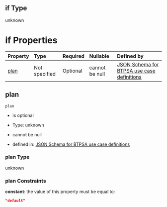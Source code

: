 ## if Type

unknown

# if Properties

| Property      | Type          | Required | Nullable       | Defined by                                                                                                                                                                                                                                  |
| :------------ | :------------ | :------- | :------------- | :------------------------------------------------------------------------------------------------------------------------------------------------------------------------------------------------------------------------------------------ |
| [plan](#plan) | Not specified | Optional | cannot be null | [JSON Schema for BTPSA use case definitions](btpsa-usecase-properties-services-items-allof-1-then-allof-58-then-allof-0-if-properties-plan.md "undefined#/properties/services/items/allOf/1/then/allOf/58/then/allOf/0/if/properties/plan") |

## plan



`plan`

*   is optional

*   Type: unknown

*   cannot be null

*   defined in: [JSON Schema for BTPSA use case definitions](btpsa-usecase-properties-services-items-allof-1-then-allof-58-then-allof-0-if-properties-plan.md "undefined#/properties/services/items/allOf/1/then/allOf/58/then/allOf/0/if/properties/plan")

### plan Type

unknown

### plan Constraints

**constant**: the value of this property must be equal to:

```json
"default"
```
